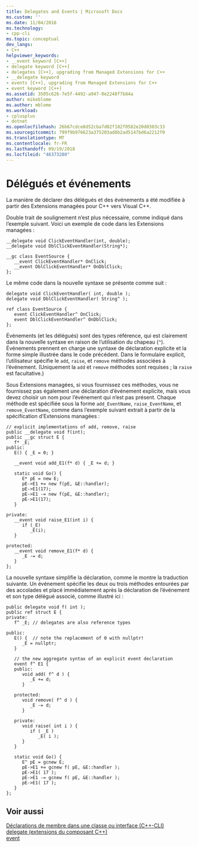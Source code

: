 ```yaml
---
title: Delegates and Events | Microsoft Docs
ms.custom: ''
ms.date: 11/04/2016
ms.technology:
- cpp-cli
ms.topic: conceptual
dev_langs:
- C++
helpviewer_keywords:
- __event keyword [C++]
- delegate keyword [C++]
- delegates [C++], upgrading from Managed Extensions for C++
- __delegate keyword
- events [C++], upgrading from Managed Extensions for C++
- event keyword [C++]
ms.assetid: 3505c626-7e5f-4492-a947-0e2248f7b84a
author: mikeblome
ms.author: mblome
ms.workload:
- cplusplus
- dotnet
ms.openlocfilehash: 26b67cdce8d52cba7d02f182f0582e20d0303c33
ms.sourcegitcommit: 799f9b976623a375203ad8b2ad5147bd6a2212f0
ms.translationtype: MT
ms.contentlocale: fr-FR
ms.lasthandoff: 09/19/2018
ms.locfileid: "46373280"
---
```

# <a name="delegates-and-events"></a>Délégués et événements

La manière de déclarer des délégués et des événements a été modifiée à partir des Extensions managées pour C++ vers Visual C++.

Double trait de soulignement n’est plus nécessaire, comme indiqué dans l’exemple suivant. Voici un exemple de code dans les Extensions managées :

```
__delegate void ClickEventHandler(int, double);
__delegate void DblClickEventHandler(String*);

__gc class EventSource {
   __event ClickEventHandler* OnClick;
   __event DblClickEventHandler* OnDblClick;
};
```

Le même code dans la nouvelle syntaxe se présente comme suit :

```
delegate void ClickEventHandler( int, double );
delegate void DblClickEventHandler( String^ );

ref class EventSource {
   event ClickEventHandler^ OnClick;
   event DblClickEventHandler^ OnDblClick;
};
```

Événements (et les délégués) sont des types référence, qui est clairement dans la nouvelle syntaxe en raison de l’utilisation du chapeau (`^`).  Événements prennent en charge une syntaxe de déclaration explicite et la forme simple illustrée dans le code précédent. Dans le formulaire explicit, l’utilisateur spécifie le `add`, `raise`, et `remove` méthodes associées à l’événement. (Uniquement la `add` et `remove` méthodes sont requises ; la `raise` est facultative.)

Sous Extensions managées, si vous fournissez ces méthodes, vous ne fournissez pas également une déclaration d’événement explicite, mais vous devez choisir un nom pour l’événement qui n’est pas présent. Chaque méthode est spécifiée sous la forme `add_EventName`, `raise_EventName`, et `remove_EventName`, comme dans l’exemple suivant extrait à partir de la spécification d’Extensions managées :

```
// explicit implementations of add, remove, raise
public __delegate void f(int);
public __gc struct E {
   f* _E;
public:
   E() { _E = 0; }

   __event void add_E1(f* d) { _E += d; }

   static void Go() {
      E* pE = new E;
      pE->E1 += new f(pE, &E::handler);
      pE->E1(17);
      pE->E1 -= new f(pE, &E::handler);
      pE->E1(17);
   }

private:
   __event void raise_E1(int i) {
      if (_E)
         _E(i);
   }

protected:
   __event void remove_E1(f* d) {
      _E -= d;
   }
};
```

La nouvelle syntaxe simplifie la déclaration, comme le montre la traduction suivante. Un événement spécifie les deux ou trois méthodes entourées par des accolades et placé immédiatement après la déclaration de l’événement et son type délégué associé, comme illustré ici :

```
public delegate void f( int );
public ref struct E {
private:
   f^ _E; // delegates are also reference types

public:
   E() {  // note the replacement of 0 with nullptr!
      _E = nullptr;
   }

   // the new aggregate syntax of an explicit event declaration
   event f^ E1 {
   public:
      void add( f^ d ) {
         _E += d;
      }

   protected:
      void remove( f^ d ) {
         _E -= d;
      }

   private:
      void raise( int i ) {
         if ( _E )
            _E( i );
      }
   }

   static void Go() {
      E^ pE = gcnew E;
      pE->E1 += gcnew f( pE, &E::handler );
      pE->E1( 17 );
      pE->E1 -= gcnew f( pE, &E::handler );
      pE->E1( 17 );
   }
};
```

## <a name="see-also"></a>Voir aussi

[Déclarations de membre dans une classe ou interface (C++-CLI)](../dotnet/member-declarations-within-a-class-or-interface-cpp-cli.md)<br/>
[delegate (extensions du composant C++)](../windows/delegate-cpp-component-extensions.md)<br/>
[event](../windows/event-cpp-component-extensions.md)